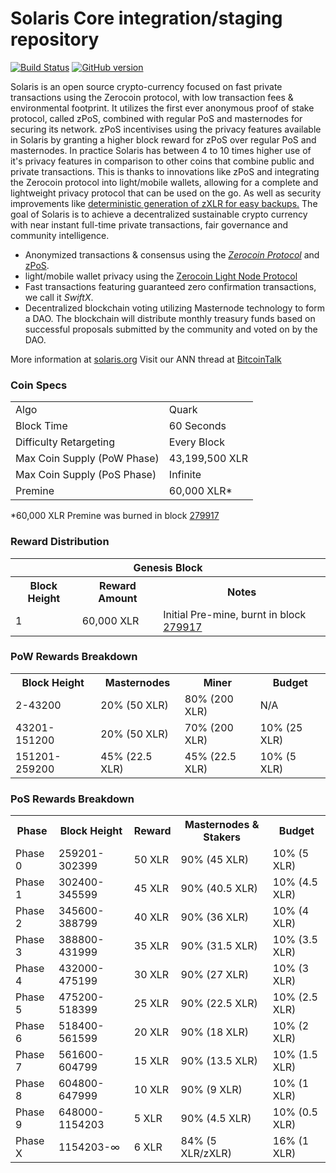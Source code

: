Solaris Core integration/staging repository
=====================================

[![Build Status](https://travis-ci.org/Solaris-Project/Solaris.svg?branch=master)](https://travis-ci.org/Solaris-Project/Solaris) [![GitHub version](https://badge.fury.io/gh/Solaris-Project%2FSolaris.svg)](https://badge.fury.io/gh/Solaris-Project%2FSolaris)

Solaris is an open source crypto-currency focused on fast private transactions using the Zerocoin protocol, with low transaction fees & environmental footprint.  It utilizes the first ever anonymous proof of stake protocol, called zPoS, combined with regular PoS and masternodes for securing its network. zPoS incentivises using the privacy features available in Solaris by granting a higher block reward for zPoS over regular PoS and masternodes. In practice Solaris has between 4 to 10 times higher use of it's privacy features in comparison to other coins that combine public and private transactions. This is thanks to innovations like zPoS and integrating the Zerocoin protocol into light/mobile wallets, allowing for a complete and lightweight privacy protocol that can be used on the go. As well as security improvements like [deterministic generation of zXLR for easy backups.](https://www.reddit.com/r/solaris/comments/8gbjf7/how_to_use_deterministic_zerocoin_generation/)
The goal of Solaris is to achieve a decentralized sustainable crypto currency with near instant full-time private transactions, fair governance and community intelligence.
- Anonymized transactions & consensus using the [_Zerocoin Protocol_](http://www.solaris.org/zxlr) and [zPoS](https://solaris.org/zpos/).
- light/mobile wallet privacy using the [Zerocoin Light Node Protocol](https://solaris.org/wp-content/uploads/2018/11/Zerocoin_Light_Node_Protocol.pdf)
- Fast transactions featuring guaranteed zero confirmation transactions, we call it _SwiftX_.
- Decentralized blockchain voting utilizing Masternode technology to form a DAO. The blockchain will distribute monthly treasury funds based on successful proposals submitted by the community and voted on by the DAO.

More information at [solaris.org](http://www.solaris.org) Visit our ANN thread at [BitcoinTalk](http://www.bitcointalk.org/index.php?topic=1262920)

### Coin Specs
<table>
<tr><td>Algo</td><td>Quark</td></tr>
<tr><td>Block Time</td><td>60 Seconds</td></tr>
<tr><td>Difficulty Retargeting</td><td>Every Block</td></tr>
<tr><td>Max Coin Supply (PoW Phase)</td><td>43,199,500 XLR</td></tr>
<tr><td>Max Coin Supply (PoS Phase)</td><td>Infinite</td></tr>
<tr><td>Premine</td><td>60,000 XLR*</td></tr>
</table>

*60,000 XLR Premine was burned in block [279917](http://www.presstab.pw/phpexplorer/Solaris/block.php?blockhash=206d9cfe859798a0b0898ab00d7300be94de0f5469bb446cecb41c3e173a57e0)

### Reward Distribution

<table>
<th colspan=4>Genesis Block</th>
<tr><th>Block Height</th><th>Reward Amount</th><th>Notes</th></tr>
<tr><td>1</td><td>60,000 XLR</td><td>Initial Pre-mine, burnt in block <a href="http://www.presstab.pw/phpexplorer/Solaris/block.php?blockhash=206d9cfe859798a0b0898ab00d7300be94de0f5469bb446cecb41c3e173a57e0">279917</a></td></tr>
</table>

### PoW Rewards Breakdown

<table>
<th>Block Height</th><th>Masternodes</th><th>Miner</th><th>Budget</th>
<tr><td>2-43200</td><td>20% (50 XLR)</td><td>80% (200 XLR)</td><td>N/A</td></tr>
<tr><td>43201-151200</td><td>20% (50 XLR)</td><td>70% (200 XLR)</td><td>10% (25 XLR)</td></tr>
<tr><td>151201-259200</td><td>45% (22.5 XLR)</td><td>45% (22.5 XLR)</td><td>10% (5 XLR)</td></tr>
</table>

### PoS Rewards Breakdown

<table>
<th>Phase</th><th>Block Height</th><th>Reward</th><th>Masternodes & Stakers</th><th>Budget</th>
<tr><td>Phase 0</td><td>259201-302399</td><td>50 XLR</td><td>90% (45 XLR)</td><td>10% (5 XLR)</td></tr>
<tr><td>Phase 1</td><td>302400-345599</td><td>45 XLR</td><td>90% (40.5 XLR)</td><td>10% (4.5 XLR)</td></tr>
<tr><td>Phase 2</td><td>345600-388799</td><td>40 XLR</td><td>90% (36 XLR)</td><td>10% (4 XLR)</td></tr>
<tr><td>Phase 3</td><td>388800-431999</td><td>35 XLR</td><td>90% (31.5 XLR)</td><td>10% (3.5 XLR)</td></tr>
<tr><td>Phase 4</td><td>432000-475199</td><td>30 XLR</td><td>90% (27 XLR)</td><td>10% (3 XLR)</td></tr>
<tr><td>Phase 5</td><td>475200-518399</td><td>25 XLR</td><td>90% (22.5 XLR)</td><td>10% (2.5 XLR)</td></tr>
<tr><td>Phase 6</td><td>518400-561599</td><td>20 XLR</td><td>90% (18 XLR)</td><td>10% (2 XLR)</td></tr>
<tr><td>Phase 7</td><td>561600-604799</td><td>15 XLR</td><td>90% (13.5 XLR)</td><td>10% (1.5 XLR)</td></tr>
<tr><td>Phase 8</td><td>604800-647999</td><td>10 XLR</td><td>90% (9 XLR)</td><td>10% (1 XLR)</td></tr>
<tr><td>Phase 9</td><td>648000-1154203</td><td>5 XLR</td><td>90% (4.5 XLR)</td><td>10% (0.5 XLR)</td></tr>
<tr><td>Phase X</td><td>1154203-∞</td><td>6 XLR</td><td>84% (5 XLR/zXLR)</td><td>16% (1 XLR)</td></tr>
</table>
